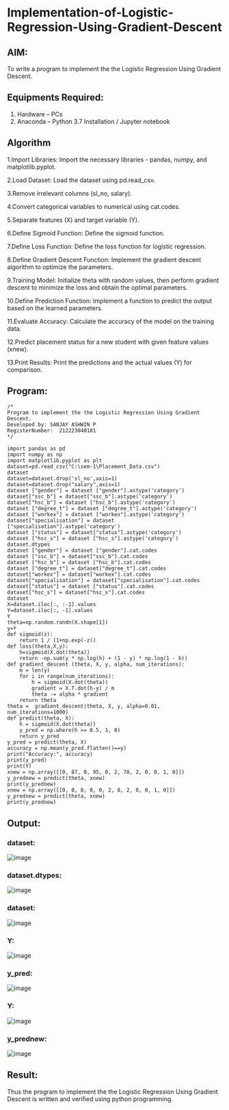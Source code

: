 # Implementation-of-Logistic-Regression-Using-Gradient-Descent

## AIM:
To write a program to implement the the Logistic Regression Using Gradient Descent.

## Equipments Required:
1. Hardware – PCs
2. Anaconda – Python 3.7 Installation / Jupyter notebook

## Algorithm
1.Import Libraries: Import the necessary libraries - pandas, numpy, and matplotlib.pyplot.

2.Load Dataset: Load the dataset using pd.read_csv.

3.Remove irrelevant columns (sl_no, salary).

4.Convert categorical variables to numerical using cat.codes.

5.Separate features (X) and target variable (Y).

6.Define Sigmoid Function: Define the sigmoid function.

7.Define Loss Function: Define the loss function for logistic regression.

8.Define Gradient Descent Function: Implement the gradient descent algorithm to optimize the parameters.

9.Training Model: Initialize theta with random values, then perform gradient descent to minimize the loss and obtain the optimal parameters.

10.Define Prediction Function: Implement a function to predict the output based on the learned parameters.

11.Evaluate Accuracy: Calculate the accuracy of the model on the training data.

12.Predict placement status for a new student with given feature values (xnew).

13.Print Results: Print the predictions and the actual values (Y) for comparison.

## Program:
```
/*
Program to implement the the Logistic Regression Using Gradient Descent.
Developed by: SANJAY ASHWIN P
RegisterNumber:  212223040181
*/

import pandas as pd
import numpy as np
import matplotlib.pyplot as plt
dataset=pd.read_csv("C:\sem-1\Placement_Data.csv")
dataset
dataset=dataset.drop('sl_no',axis=1)
dataset=dataset.drop("salary",axis=1)
dataset ["gender"] = dataset ["gender"].astype('category')
dataset["ssc_b"] = dataset["ssc_b"].astype('category')
dataset["hsc_b"] = dataset ["hsc_b"].astype('category')
dataset ["degree_t"] = dataset ["degree_t"].astype('category')
dataset ["workex"] = dataset ["workex"].astype('category')
dataset["specialisation"] = dataset ["specialisation"].astype('category')
dataset ["status"] = dataset["status"].astype('category')
dataset ["hsc_s"] = dataset ["hsc_s"].astype('category')
dataset.dtypes
dataset ["gender"] = dataset ["gender"].cat.codes
dataset ["ssc_b"] = dataset["ssc_b"].cat.codes
dataset ["hsc_b"] = dataset ["hsc_b"].cat.codes
dataset ["degree_t"] = dataset["degree_t"].cat.codes
dataset["workex"] = dataset["workex"].cat.codes
dataset["specialisation"] = dataset["specialisation"].cat.codes
dataset["status"] = dataset ["status"].cat.codes
dataset["hsc_s"] = dataset["hsc_s"].cat.codes
dataset
X=dataset.iloc[:, :-1].values
Y=dataset.iloc[:, -1].values
Y
theta=np.random.randn(X.shape[1])
y=Y
def sigmoid(z):
    return 1 / (1+np.exp(-z))
def loss(theta,X,y):
    h=sigmoid(X.dot(theta))
    return -np.sum(y * np.log(h) + (1 - y) * np.log(1 - h))
def gradient_descent (theta, X, y, alpha, num_iterations):
    m = len(y)
    for i in range(num_iterations):
        h = sigmoid(X.dot(theta))
        gradient = X.T.dot(h-y) / m
        theta -= alpha * gradient
    return theta
theta =  gradient_descent(theta, X, y, alpha=0.01, num_iterations=1000)
def predict(theta, X): 
    h = sigmoid(X.dot(theta))
    y_pred = np.where(h >= 0.5, 1, 0)
    return y_pred
y_pred = predict(theta, X)
accuracy = np.mean(y_pred.flatten()==y)
print("Accuracy:", accuracy)
print(y_pred)
print(Y)
xnew = np.array([[0, 87, 0, 95, 0, 2, 78, 2, 0, 0, 1, 0]]) 
y_prednew = predict(theta, xnew) 
print(y_prednew)
xnew = np.array([[0, 0, 0, 0, 0, 2, 8, 2, 0, 0, 1, 0]]) 
y_prednew = predict(theta, xnew) 
print(y_prednew)

```
## Output:
### dataset:
![image](https://github.com/sanjayashwinP/-Implementation-of-Logistic-Regression-Using-Gradient-Descent/assets/147473265/40560832-0ecf-4645-b3d0-43f23756aa49)

### dataset.dtypes:
![image](https://github.com/sanjayashwinP/-Implementation-of-Logistic-Regression-Using-Gradient-Descent/assets/147473265/17299fff-59f3-4a06-b8fd-92211989e80f)

### dataset:
![image](https://github.com/sanjayashwinP/-Implementation-of-Logistic-Regression-Using-Gradient-Descent/assets/147473265/44a85639-4902-4bb4-85b6-026e042d71f0)

### Y:
![image](https://github.com/sanjayashwinP/-Implementation-of-Logistic-Regression-Using-Gradient-Descent/assets/147473265/192f9502-9067-4f96-8830-2fe986f37a8e)

### y_pred:
![image](https://github.com/sanjayashwinP/-Implementation-of-Logistic-Regression-Using-Gradient-Descent/assets/147473265/80ac60ea-89b7-4d80-9297-b7acbca51594)

### Y:
![image](https://github.com/sanjayashwinP/-Implementation-of-Logistic-Regression-Using-Gradient-Descent/assets/147473265/1a16d14d-8f18-473a-8106-b95fcd5e9bb2)

### y_prednew:
![image](https://github.com/sanjayashwinP/-Implementation-of-Logistic-Regression-Using-Gradient-Descent/assets/147473265/e39e1788-6b2b-4d0a-bf8e-b3bb8fe39e5e)




## Result:
Thus the program to implement the the Logistic Regression Using Gradient Descent is written and verified using python programming.

